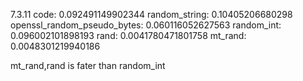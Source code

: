 
7.3.11
code: 0.092491149902344
random_string: 0.10405206680298
openssl_random_pseudo_bytes: 0.060116052627563
random_int: 0.096002101898193
rand: 0.0041780471801758
mt_rand: 0.0048301219940186


mt_rand,rand is fater than random_int
